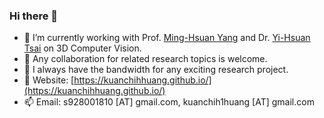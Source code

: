 ### Hi there 👋

- 🔭 I’m currently working with Prof. [Ming-Hsuan Yang](http://faculty.ucmerced.edu/mhyang/) and Dr. [Yi-Hsuan Tsai](https://sites.google.com/site/yihsuantsai/) on 3D Computer Vision.
- 🌱 Any collaboration for related research topics is welcome.
- 👯 I always have the bandwidth for any exciting research project.
- 🔭 Website: [https://kuanchihhuang.github.io/](https://kuanchihhuang.github.io/)
- 📫 Email: s928001810 [AT] gmail.com, kuanchih1huang [AT] gmail.com

<!--
**KuanchihHuang/KuanchihHuang** is a ✨ _special_ ✨ repository because its `README.md` (this file) appears on your GitHub profile.

Here are some ideas to get you started:

- 🔭 I’m currently working on ...
- 🌱 I’m currently learning ...
- 👯 I’m looking to collaborate on ...
- 🤔 I’m looking for help with ...
- 💬 Ask me about ...
- 📫 How to reach me: ...
- 😄 Pronouns: ...
- ⚡ Fun fact: ...
-->
